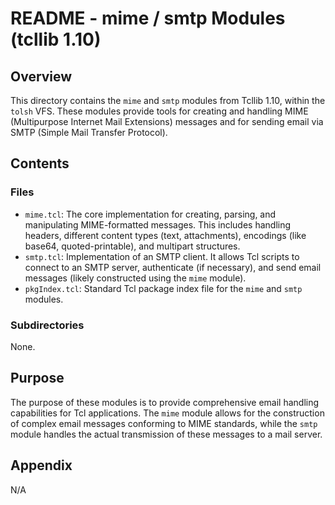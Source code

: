 # README - mime / smtp Modules (tcllib 1.10)

## Overview

This directory contains the `mime` and `smtp` modules from Tcllib 1.10, within the `tolsh` VFS. These modules provide tools for creating and handling MIME (Multipurpose Internet Mail Extensions) messages and for sending email via SMTP (Simple Mail Transfer Protocol).

## Contents

### Files

- `mime.tcl`: The core implementation for creating, parsing, and manipulating MIME-formatted messages. This includes handling headers, different content types (text, attachments), encodings (like base64, quoted-printable), and multipart structures.
- `smtp.tcl`: Implementation of an SMTP client. It allows Tcl scripts to connect to an SMTP server, authenticate (if necessary), and send email messages (likely constructed using the `mime` module).
- `pkgIndex.tcl`: Standard Tcl package index file for the `mime` and `smtp` modules.

### Subdirectories

None.

## Purpose

The purpose of these modules is to provide comprehensive email handling capabilities for Tcl applications. The `mime` module allows for the construction of complex email messages conforming to MIME standards, while the `smtp` module handles the actual transmission of these messages to a mail server.

## Appendix

N/A 